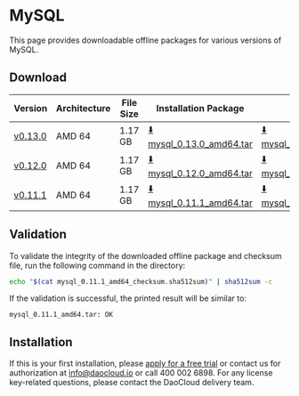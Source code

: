 # MySQL

This page provides downloadable offline packages for various versions of MySQL.

## Download

| Version                                                       | Architecture | File Size | Installation Package                                                                                                               | Checksum File | Date       |
|------------------------------------------------------------| ------------- |-------- |---------------------------------------------------------------------------------------------------------------------------------| ---------- |------------|
| [v0.13.0](../../../middleware/mysql/release-notes.md) | AMD 64 | 1.17 GB | [:arrow_down: mysql_0.13.0_amd64.tar](https://qiniu-download-public.daocloud.io/DaoCloud_Enterprise/mcamel-mysql_0.13.0_amd64.tar) | [:arrow_down: mysql_0.13.0_amd64_checksum.sha512sum](https://qiniu-download-public.daocloud.io/DaoCloud_Enterprise/mcamel-mysql_0.13.0_amd64_checksum.sha512sum) | 2023-12-10 |
| [v0.12.0](../../../middleware/mysql/release-notes.md) | AMD 64 | 1.17 GB | [:arrow_down: mysql_0.12.0_amd64.tar](https://qiniu-download-public.daocloud.io/DaoCloud_Enterprise/mcamel-mysql_0.12.0_amd64.tar) | [:arrow_down: mysql_0.12.0_amd64_checksum.sha512sum](https://qiniu-download-public.daocloud.io/DaoCloud_Enterprise/mcamel-mysql_0.12.0_amd64_checksum.sha512sum) | 2023-11-02 |
| [v0.11.1](../../../middleware/mysql/release-notes.md) | AMD 64 | 1.17 GB | [:arrow_down: mysql_0.11.1_amd64.tar](https://qiniu-download-public.daocloud.io/DaoCloud_Enterprise/mcamel-mysql_0.11.1_amd64.tar) | [:arrow_down: mysql_0.11.1_amd64_checksum.sha512sum](https://qiniu-download-public.daocloud.io/DaoCloud_Enterprise/mcamel-mysql_0.11.1_amd64_checksum.sha512sum) | 2023-10-20 |

## Validation

To validate the integrity of the downloaded offline package and checksum file, run the following command in the directory:

```sh
echo "$(cat mysql_0.11.1_amd64_checksum.sha512sum)" | sha512sum -c
```

If the validation is successful, the printed result will be similar to:

```none
mysql_0.11.1_amd64.tar: OK
```

## Installation

If this is your first installation, please [apply for a free trial](../../../dce/license0.md) or contact us for authorization at info@daocloud.io or call 400 002 6898.
For any license key-related questions, please contact the DaoCloud delivery team.
